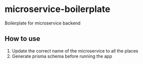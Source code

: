 # microservice-boilerplate

Boilerplate for microservice backend

## How to use

1. Update the correct name of the microservice to all the places
2. Generate prisma schema before running the app
